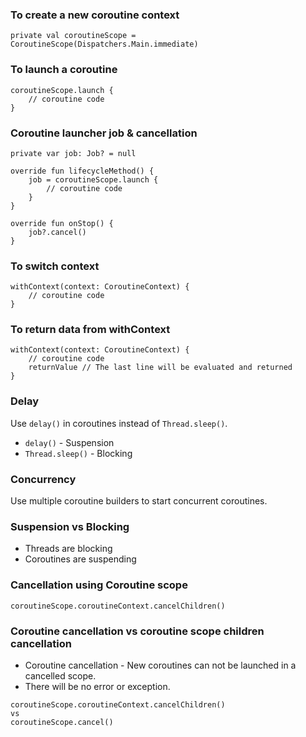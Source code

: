 ### To create a new coroutine context

```
private val coroutineScope = CoroutineScope(Dispatchers.Main.immediate)
```

### To launch a coroutine

```
coroutineScope.launch {
    // coroutine code
}
```

### Coroutine launcher job & cancellation

```
private var job: Job? = null

override fun lifecycleMethod() {
    job = coroutineScope.launch {
        // coroutine code
    }
}

override fun onStop() {
    job?.cancel()
}

```

### To switch context

```
withContext(context: CoroutineContext) {
    // coroutine code
}
```

### To return data from withContext

```
withContext(context: CoroutineContext) {
    // coroutine code
    returnValue // The last line will be evaluated and returned
}
```

### Delay

Use `delay()` in coroutines instead of `Thread.sleep()`.

- `delay()` - Suspension
- `Thread.sleep()` - Blocking

### Concurrency

Use multiple coroutine builders to start concurrent coroutines.

### Suspension vs Blocking

- Threads are blocking
- Coroutines are suspending

### Cancellation using Coroutine scope

```
coroutineScope.coroutineContext.cancelChildren()
```

### Coroutine cancellation vs coroutine scope children cancellation

- Coroutine cancellation - New coroutines can not be launched in a cancelled scope.
- There will be no error or exception.

```
coroutineScope.coroutineContext.cancelChildren()
vs
coroutineScope.cancel()
```

###

###

###
